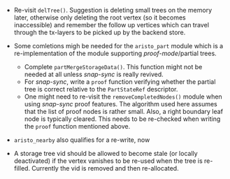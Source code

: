 * Re-visit `delTree()`. Suggestion is deleting small trees on the memory later,
  otherwise only deleting the root vertex (so it becomes inaccessible) and
  remember the follow up vertices which can travel through the tx-layers
  to be picked up by the backend store.

* Some comletions migh be needed for the `aristo_part` module which is a
  re-implementation of the module supporting *proof-mode*/partial trees.
  + Complete `partMergeStorageData()`. This function might not be needed at
    all unless *snap-sync* is really revived.
  + For *snap-sync*, write a `proof` function verifying whether the partial
    tree is correct relative to the `PartStateRef` descriptor.
  + One might need to re-visit the `removeCompletedNodes()` module when using
    *snap-sync* proof features. The algorithm used here assumes that the list
	of proof nodes is rather small. Also, a right boundary leaf node is
	typically cleared. This needs to be re-checked when writing the `proof`
	function mentioned above.

* `aristo_nearby` also qualifies for a re-write, now

* A storage tree vid should be allowed to become stale (or locally deactivated)
  if the vertex vanishes to be re-used when the tree is re-filled. Currently
  the vid is removed and then re-allocated.
